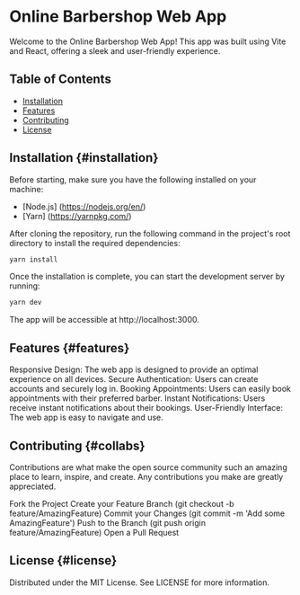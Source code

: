 # Online Barbershop Web App

Welcome to the Online Barbershop Web App! This app was built using Vite and React, offering a sleek and user-friendly experience.

## Table of Contents

- [Installation](#installation)
- [Features](#features)
- [Contributing](#collabs)
- [License](#license)

## Installation {#installation}

Before starting, make sure you have the following installed on your machine:

- [Node.js] (<https://nodejs.org/en/>)
- [Yarn] (<https://yarnpkg.com/>)

After cloning the repository, run the following command in the project's root directory to install the required dependencies:

```bash
yarn install
```

Once the installation is complete, you can start the development server by running:

```bash
yarn dev
```

The app will be accessible at http://localhost:3000.

## Features {#features}

Responsive Design: The web app is designed to provide an optimal experience on all devices.
Secure Authentication: Users can create accounts and securely log in.
Booking Appointments: Users can easily book appointments with their preferred barber.
Instant Notifications: Users receive instant notifications about their bookings.
User-Friendly Interface: The web app is easy to navigate and use.

## Contributing {#collabs}

Contributions are what make the open source community such an amazing place to learn, inspire, and create. Any contributions you make are greatly appreciated.

Fork the Project
Create your Feature Branch (git checkout -b feature/AmazingFeature)
Commit your Changes (git commit -m 'Add some AmazingFeature')
Push to the Branch (git push origin feature/AmazingFeature)
Open a Pull Request

## License {#license}

Distributed under the MIT License. See LICENSE for more information.
